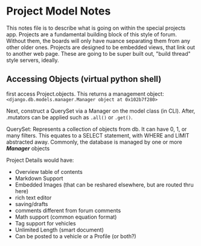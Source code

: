 # Project Model Notes

This notes file is to describe what is going on within the special projects app.
Projects are a fundamental building block of this style of forum. Without them,
the boards will only have nuance separating them from any other older ones.
Projects are designed to be embedded views, that link out to another web page.
These are going to be super built out, "build thread" style servers, ideally.

## Accessing Objects (virtual python shell)

first access Project.objects. This returns a management object:
`<django.db.models.manager.Manager object at 0x102b7f280>`

Next, construct a QuerySet via a Manager on the model class (in CLI). After,
.mutators can be applied such as `.all()` or `.get()`.

QuerySet: Represents a collection of objects from db. It can have 0, 1, or many filters.
This equates to a SELECT statement, with WHERE and LIMIT abstracted away. Commonly,
the database is managed by one or more ***Manager*** objects

Project Details would have:
- Overview table of contents
- Markdown Support 
- Embedded Images (that can be reshared elsewhere, but are routed thru here)
- rich text editor
- saving/drafts
- comments different from forum comments
- Math support (common equation format)
- Tag support for vehicles
- Unlimited Length (smart document)
- Can be posted to a vehicle or a Profile (or both?)
